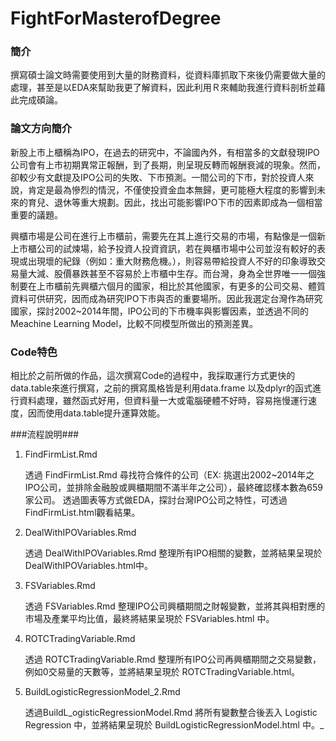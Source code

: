 # FightForMasterofDegree

### 簡介 ###
撰寫碩士論文時需要使用到大量的財務資料，從資料庫抓取下來後仍需要做大量的處理，甚至是以EDA來幫助我更了解資料，因此利用Ｒ來輔助我進行資料剖析並藉此完成碩論。

### 論文方向簡介 ###
新股上市上櫃稱為IPO，在過去的研究中，不論國內外，有相當多的文獻發現IPO公司會有上市初期異常正報酬，到了長期，則呈現反轉而報酬衰減的現象。然而，卻較少有文獻提及IPO公司的失敗、下市預測。一間公司的下市，對於投資人來說，肯定是最為慘烈的情況，不僅使投資金血本無歸，更可能極大程度的影響到未來的育兒、退休等重大規劃。因此，找出可能影響IPO下市的因素即成為一個相當重要的議題。

興櫃市場是公司在進行上市櫃前，需要先在其上進行交易的市場，有點像是一個新上市櫃公司的試煉場，給予投資人投資資訊，若在興櫃市場中公司並沒有較好的表現或出現壞的紀錄（例如：重大財務危機。），則容易帶給投資人不好的印象導致交易量大減、股價暴跌甚至不容易於上市櫃中生存。而台灣，身為全世界唯一一個強制要在上市櫃前先興櫃六個月的國家，相比於其他國家，有更多的公司交易、體質資料可供研究，因而成為研究IPO下市與否的重要場所。因此我選定台灣作為研究國家，探討2002~2014年間，IPO公司的下市機率與影響因素，並透過不同的Meachine Learning Model，比較不同模型所做出的預測差異。
  
### Code特色 ###
  相比於之前所做的作品，這次撰寫Code的過程中，我採取運行方式更快的data.table來進行撰寫，之前的撰寫風格皆是利用data.frame 以及dplyr的函式進行資料處理，雖然函式好用，但資料量一大或電腦硬體不好時，容易拖慢運行速度，因而使用data.table提升運算效能。
  
###流程說明###

1. FindFirmList.Rmd

	透過 FindFirmList.Rmd 尋找符合條件的公司（EX: 挑選出2002~2014年之IPO公司，並排除金融股或興櫃期間不滿半年之公司），最終確認樣本數為659家公司。
	透過圖表等方式做EDA，探討台灣IPO公司之特性，可透過FindFirmList.html觀看結果。

2. DealWithIPOVariables.Rmd

	透過 DealWithIPOVariables.Rmd 整理所有IPO相關的變數，並將結果呈現於DealWithIPOVariables.html中。

3. FSVariables.Rmd

	透過 FSVariables.Rmd 整理IPO公司興櫃期間之財報變數，並將其與相對應的市場及產業平均比值，最終將結果呈現於 FSVariables.html 中。

4. ROTCTradingVariable.Rmd

	透過 ROTCTradingVariable.Rmd 整理所有IPO公司再興櫃期間之交易變數，例如0交易量的天數等，並將結果呈現於 ROTCTradingVariable.html。

5. BuildLogisticRegressionModel_2.Rmd

	透過BuildL_ogisticRegressionModel.Rmd 將所有變數整合後丟入 Logistic Regression 中，並將結果呈現於 BuildLogisticRegressionModel.html 中。_
